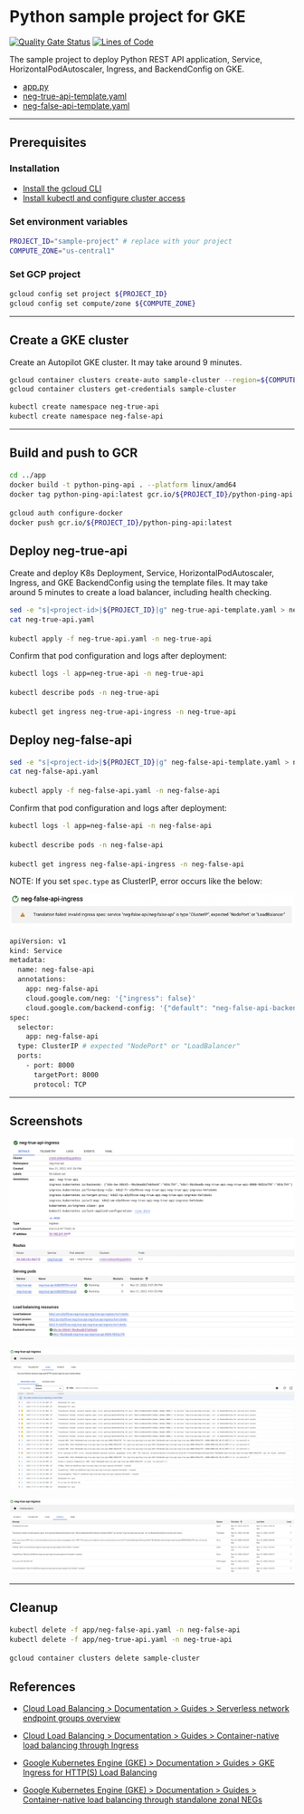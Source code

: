# Python sample project for GKE

[![Quality Gate Status](https://sonarcloud.io/api/project_badges/measure?project=DevSecOpsSamples_gke-network-endpoint-group&metric=alert_status)](https://sonarcloud.io/summary/new_code?id=DevSecOpsSamples_gke-network-endpoint-group) [![Lines of Code](https://sonarcloud.io/api/project_badges/measure?project=DevSecOpsSamples_gke-network-endpoint-group&metric=ncloc)](https://sonarcloud.io/summary/new_code?id=DevSecOpsSamples_gke-network-endpoint-group)

The sample project to deploy Python REST API application, Service, HorizontalPodAutoscaler, Ingress, and BackendConfig on GKE.

- [app.py](app/app.py)
- [neg-true-api-template.yaml](app/neg-true-api-template.yaml)
- [neg-false-api-template.yaml](app/neg-false-api-template.yaml)

---

## Prerequisites

### Installation

- [Install the gcloud CLI](https://cloud.google.com/sdk/docs/install)
- [Install kubectl and configure cluster access](https://cloud.google.com/kubernetes-engine/docs/how-to/cluster-access-for-kubectl)

### Set environment variables

```bash
PROJECT_ID="sample-project" # replace with your project
COMPUTE_ZONE="us-central1"
```

### Set GCP project

```bash
gcloud config set project ${PROJECT_ID}
gcloud config set compute/zone ${COMPUTE_ZONE}
```

---

## Create a GKE cluster

Create an Autopilot GKE cluster. It may take around 9 minutes.

```bash
gcloud container clusters create-auto sample-cluster --region=${COMPUTE_ZONE}
gcloud container clusters get-credentials sample-cluster
```

```bash
kubectl create namespace neg-true-api
kubectl create namespace neg-false-api
```

---

## Build and push to GCR

```bash
cd ../app
docker build -t python-ping-api . --platform linux/amd64
docker tag python-ping-api:latest gcr.io/${PROJECT_ID}/python-ping-api:latest

gcloud auth configure-docker
docker push gcr.io/${PROJECT_ID}/python-ping-api:latest
```

## Deploy neg-true-api

Create and deploy K8s Deployment, Service, HorizontalPodAutoscaler, Ingress, and GKE BackendConfig using the template files.
It may take around 5 minutes to create a load balancer, including health checking.

```bash
sed -e "s|<project-id>|${PROJECT_ID}|g" neg-true-api-template.yaml > neg-true-api.yaml
cat neg-true-api.yaml

kubectl apply -f neg-true-api.yaml -n neg-true-api
```

Confirm that pod configuration and logs after deployment:

```bash
kubectl logs -l app=neg-true-api -n neg-true-api

kubectl describe pods -n neg-true-api

kubectl get ingress neg-true-api-ingress -n neg-true-api
```

## Deploy neg-false-api

```bash
sed -e "s|<project-id>|${PROJECT_ID}|g" neg-false-api-template.yaml > neg-false-api.yaml
cat neg-false-api.yaml

kubectl apply -f neg-false-api.yaml -n neg-false-api
```

Confirm that pod configuration and logs after deployment:

```bash
kubectl logs -l app=neg-false-api -n neg-false-api

kubectl describe pods -n neg-false-api

kubectl get ingress neg-false-api-ingress -n neg-false-api
```

NOTE: If you set `spec.type` as ClusterIP, error occurs like the below:

![loadbalancer](./screenshots/neg-false-ingress-error.png?raw=true)

```bash
apiVersion: v1
kind: Service
metadata:
  name: neg-false-api
  annotations:
    app: neg-false-api
    cloud.google.com/neg: '{"ingress": false}'
    cloud.google.com/backend-config: '{"default": "neg-false-api-backend-config"}'
spec:
  selector:
    app: neg-false-api
  type: ClusterIP # expected "NodePort" or "LoadBalancer"
  ports:
    - port: 8000
      targetPort: 8000
      protocol: TCP
```

---

## Screenshots

![loadbalancer](./screenshots/ingress-1-details.png?raw=true)

![loadbalancer](./screenshots/ingress-2-logs.png?raw=true)

![loadbalancer](./screenshots/ingress-3-event.png?raw=true)

---

## Cleanup

```bash
kubectl delete -f app/neg-false-api.yaml -n neg-false-api
kubectl delete -f app/neg-true-api.yaml -n neg-true-api

gcloud container clusters delete sample-cluster
```

## References

- [Cloud Load Balancing > Documentation > Guides > Serverless network endpoint groups overview](https://cloud.google.com/load-balancing/docs/negs/serverless-neg-concepts)

- [Cloud Load Balancing > Documentation > Guides > Container-native load balancing through Ingress](https://cloud.google.com/kubernetes-engine/docs/how-to/container-native-load-balancing)

- [Google Kubernetes Engine (GKE) > Documentation > Guides > GKE Ingress for HTTP(S) Load Balancing](https://cloud.google.com/kubernetes-engine/docs/concepts/ingress)

- [Google Kubernetes Engine (GKE) > Documentation > Guides > Container-native load balancing through standalone zonal NEGs](https://cloud.google.com/kubernetes-engine/docs/how-to/standalone-neg)
